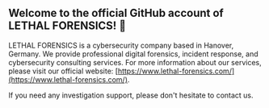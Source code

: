 ## Welcome to the official GitHub account of LETHAL FORENSICS! 👋

LETHAL FORENSICS is a cybersecurity company based in Hanover, Germany. We provide professional digital forensics, incident response, and cybersecurity consulting services.
For more information about our services, please visit our official website: [https://www.lethal-forensics.com/](https://www.lethal-forensics.com/).

If you need any investigation support, please don't hesitate to contact us.
